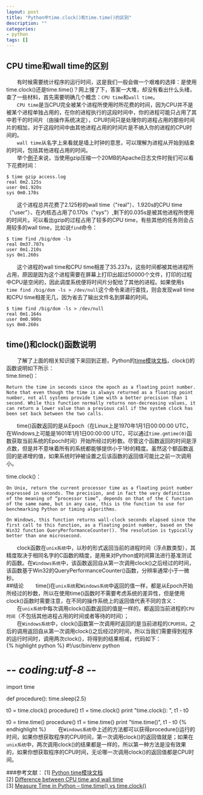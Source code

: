 ```yaml
---
layout: post
title: "Python中time.clock()和time.time()的区别"
description: ""
categories: 
- python
tags: []
---
```


## CPU time和wall time的区别
　　有时候需要统计程序的运行时间，这是我们一般会做一个艰难的选择：是使用time.clock()还是time.time()？网上搜了下，答案一大堆，却没有看出什么头绪，查了一些材料，首先需要明确几个概念：`CPU time`和`wall time`。  
　　`CPU time`是当CPU完全被某个进程所使用时所花费的时间，因为CPU并不是被某个进程单独占用的，在你的进程执行的这段时间中，你的进程可能只占用了其中若干的时间片（由操作系统决定），CPU时间只是处理你的进程占用的那些时间片的相加，对于这段时间中由其他进程占用的时间片是不纳入你的进程的CPU时间的。  
　　`wall time`从名字上来看就是墙上时钟的意思，可以理解为进程从开始到结束的时间，包括其他进程占用的时间。  
　　举个[例子](https://service.futurequest.net/index.php?/Knowledgebase/Article/View/407)来说，当使用gzip压缩一个20MB的Apache日志文件时我们可以看下花费时间：  

	$ time gzip access.log
	real 0m2.125s
	user 0m1.920s
	sys 0m0.170s  
　　这个进程总共花费了2.125秒的wall time（"real"）、1.920s的CPU time（"user"）、在内核态占用了0.170s（"sys"）,剩下的0.035s是被其他进程所使用的时间片。可以看出gzip的过程占用了较多的CPU time，有些其他的任务则会占用较多的wall time，比如说`find`命令：  

	$ time find /big/dom -ls
	real 0m37.707s
	user 0m1.210s
	sys 0m1.260s
　　这个进程的wall time和CPU time相差了35.237s，这些时间都被其他进程所占用，原因是因为这个进程需要在屏幕上打印出超过50000个文件，打印的过程中CPU是空闲的，因此调度系统便将时间片分配给了其他的进程。如果使用`$ time find /big/dom -ls > /dev/null`这个命令来进行查找，则会发现wall time和CPU time相差无几，因为省去了输出文件名到屏幕的时间。  

	$ time find /big/dom -ls > /dev/null
	real 0m1.164s
	user 0m0.900s
	sys 0m0.260s     
## time()和clock()函数说明
　　了解了上面的相关知识接下来回到正题，Python的[time模块文档](https://docs.python.org/2/library/time.html#time.clock)，clock()的函数说明如下所示：  
time.time()：  

	Return the time in seconds since the epoch as a floating point number. Note that even though the time is always returned as a floating point number, not all systems provide time with a better precision than 1 second. While this function normally returns non-decreasing values, it can return a lower value than a previous call if the system clock has been set back between the two calls.
 
　　time()函数返回的是从Epoch（在Linux上是1970年1月1日00:00:00 UTC，在Windows上可能是1601年1月1日00:00:00 UTC，可以通过`time.gmtime(0)`函数获取当前系统的Epoch时间）开始所经过的秒数。尽管这个函数返回的时间是浮点数，但是并不意味着所有的系统都能够提供小于1秒的精度。虽然这个额函数返回的是递增的值，如果系统时钟被设置之后该函数的返回值可能比之前一次调用小。  

time.clock()：  

	On Unix, return the current processor time as a floating point number expressed in seconds. The precision, and in fact the very definition of the meaning of “processor time”, depends on that of the C function of the same name, but in any case, this is the function to use for benchmarking Python or timing algorithms.
	
	On Windows, this function returns wall-clock seconds elapsed since the first call to this function, as a floating point number, based on the Win32 function QueryPerformanceCounter(). The resolution is typically better than one microsecond.
　　clock函数在`unix系统`中，以秒的形式返回当前的进程时间（浮点数类型），其精度取决于相同名字的C函数的精度，是用来对Python或时间算法进行基准测试的函数。在`Windows系统`中，该函数返回自从第一次调用clock()之后经过的时间，该函数基于Win32的QueryPerformanceCounter()函数，分辨率通常小于一微秒。  
##结论
　　time()在`unix系统`和`Windows系统`中返回的值一样，都是从Epoch开始所经过的秒数，所以在使用time()函数时不需要考虑系统的差异性，但是使用clock()函数时需要注意，在不同的操作系统上的返回值代表不同的含义：    
　　在`unix系统`中每次调用clock()函数返回的值是一样的，都返回当前进程的`CPU时间`（不包括其他进程占用的时间或者等待的时间）；     
　　在`Windows系统`中，clock()函数第一次调用时返回的是当前进程的`CPU时间`，之后的调用返回自从第一次调用clock()之后经过的时间，所以当我们需要得到程序的运行时间时，调用两次clock()，将得到的结果相减，代码如下：      
{% highlight python %}
#!/usr/bin/env python
# -*- coding:utf-8 -*-
import time

def procedure():
    time.sleep(2.5)

t0 = time.clock()
procedure()
t1 = time.clock()
print "time.clock(): ", t1 - t0

t0 = time.time()
procedure()
t1 = time.time()
print "time.time()", t1 - t0
{% endhighlight %} 
　　在`Windows系统`中上述的方法都可以获得procedure()运行的时间，如果你想获取程序的CPU时间，第一次调用clock()的返回值就是；如果在`unix系统`中，两次调用clock()的结果都是一样的，所以第一种方法是没有效果的，如果你想获取程序的CPU时间，无论哪一次调用clock()的返回值都是CPU时间。   

###参考文献：
[1] [Python time模块文档](https://docs.python.org/2/library/time.html#time.clock)  
[2] [Difference between CPU time and wall time](https://service.futurequest.net/index.php?/Knowledgebase/Article/View/407)  
[3] [Measure Time in Python – time.time() vs time.clock()](http://pythoncentral.io/measure-time-in-python-time-time-vs-time-clock/)

